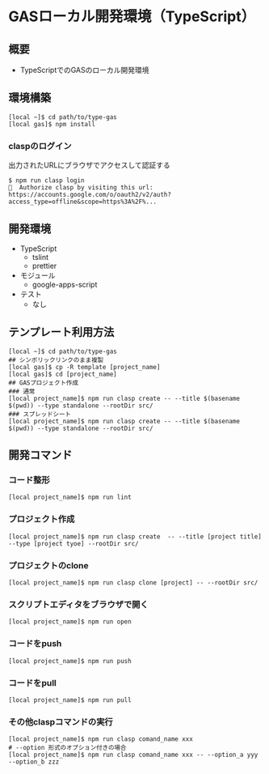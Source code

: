 # GASローカル開発環境（TypeScript）

## 概要

- TypeScriptでのGASのローカル開発環境

## 環境構築

```
[local ~]$ cd path/to/type-gas
[local gas]$ npm install
```

### claspのログイン

出力されたURLにブラウザでアクセスして認証する

```
$ npm run clasp login
🔑  Authorize clasp by visiting this url:
https://accounts.google.com/o/oauth2/v2/auth?access_type=offline&scope=https%3A%2F%...
```

## 開発環境

- TypeScript
	- tslint
	- prettier
- モジュール
	- google-apps-script
- テスト
	- なし

## テンプレート利用方法

```
[local ~]$ cd path/to/type-gas
## シンボリックリンクのまま複製
[local gas]$ cp -R template [project_name]
[local gas]$ cd [project_name]
## GASプロジェクト作成
### 通常
[local project_name]$ npm run clasp create -- --title $(basename $(pwd)) --type standalone --rootDir src/
### スプレッドシート
[local project_name]$ npm run clasp create -- --title $(basename $(pwd)) --type standalone --rootDir src/
```

## 開発コマンド

### コード整形

```
[local project_name]$ npm run lint
```

### プロジェクト作成

```
[local project_name]$ npm run clasp create  -- --title [project title] --type [project tyoe] --rootDir src/
```

### プロジェクトのclone

```
[local project_name]$ npm run clasp clone [project] -- --rootDir src/
```

### スクリプトエディタをブラウザで開く

```
[local project_name]$ npm run open
```

### コードをpush

```
[local project_name]$ npm run push
```

### コードをpull

```
[local project_name]$ npm run pull
```

### その他claspコマンドの実行

```
[local project_name]$ npm run clasp comand_name xxx
# --option 形式のオプション付きの場合
[local project_name]$ npm run clasp comand_name xxx -- --option_a yyy --option_b zzz
```
